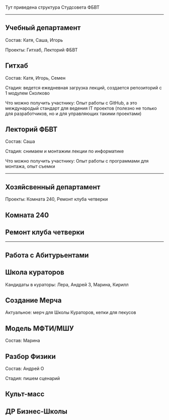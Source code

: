 Тут приведена структура Студсовета ФБВТ

---

## Учебный департамент

Состав: Катя, Саша, Игорь

Проекты: Гитхаб, Лекторий ФБВТ

## **Гитхаб**

Состав: Катя, Игорь, Семен

Стадия: ведется ежедневная загрузка лекций, создается репозиторий с 1 модулем Сколково

Что можно получить участнику: Опыт работы с GitHub, а это международый стандарт для ведения IT проектов (полезно не только для разработчиков, но и для управляющих такими проектами)

## **Лекторий ФБВТ**

Состав: Саша

Стадия: снимаем и монтажим лекции по информатике

Что можно получить участнику: Опыт работы с программами для монтажа, опыт съемки

---

## Хозяйсвенный департамент

Проекты: Комната 240, Ремонт клуба четверки

## **Комната 240**

## **Ремонт клуба четверки**

---

## Работа с Абитурьентами

## **Школа кураторов**

Кандидаты в кураторы: Лера, Андрей З, Марина, Кирилл

## **Создание Мерча**

Актуальное: мерч для Школы Кураторов, кепки для пекусов

## **Модель МФТИ/МШУ**

Состав: Марина

## **Разбор Физики**

Состав: Андрей О

Стадия: пишем сценарий

## Культ-масс

## **ДР Бизнес-Школы**
